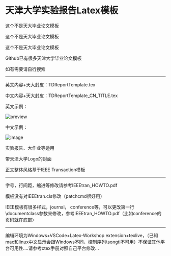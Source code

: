 # 天津大学实验报告Latex模板

这个不是天大毕业论文模板

这个不是天大毕业论文模板

这个不是天大毕业论文模板


Github已有很多天津大学毕业论文模板

如有需要请自行搜索

-----------------------

英文内容+天大封皮：TDReportTemplate.tex

中文内容+天大封皮：TDReportTemplate_CN_TITLE.tex

英文示例：

![preview](https://user-images.githubusercontent.com/20399271/141797346-bee8e284-0561-471d-ae7f-3f396e6e5af0.png)

中文示例：

![image](https://user-images.githubusercontent.com/20399271/141797599-5797a8d3-5105-4306-acbb-218a591195b6.png)


实验报告、大作业等适用

带天津大学Logo的封面

正文整体风格基于IEEE Transaction模板

---------------
字号，行间距，缩进等修改请参考IEEEtran_HOWTO.pdf

模板没有对IEEEtran.cls修改（patchcmd很好用）

IEEE模板有很多样式，journal， conference等，可以更改第一行\documentclass参数来修改，参考IEEEtran_HOWTO.pdf（比如conference的页码就在底部）

-----------

编辑环境为Windows+VSCode+Latex-Workshop extension+texlive，（已知mac和linux中文显示会跟Windows不同，控制序列\songti不可用）不保证其他平台可用性....请参考ctex手册对照自己平台修改...
